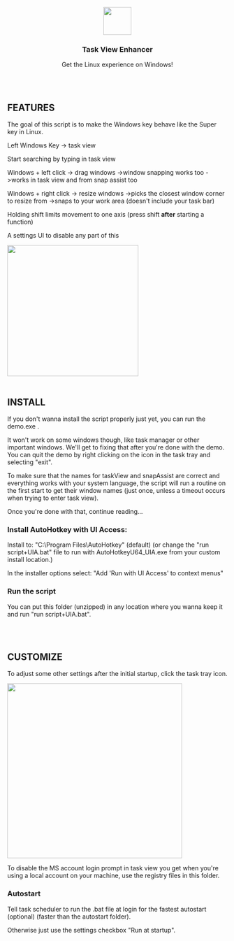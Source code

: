 <p align="center">
  <img src="https://raw.githubusercontent.com/tilse/task-view-enhancer/v1.1.3/icons/tray.ico" height="64">
  <h3 align="center">Task View Enhancer</h3>
  <p align="center">Get the Linux experience on Windows!<p>
</p>

<br>
<br>

## FEATURES

The goal of this script is to make the Windows key behave like the Super key in Linux.

Left Windows Key -> task view

Start searching by typing in task view

Windows + left click -> drag windows 
->window snapping works too
->works in task view and from snap assist too

Windows + right click -> resize windows
->picks the closest window corner to resize from
->snaps to your work area (doesn't include your task bar)

Holding shift limits movement to one axis (press shift **after** starting a function)

A settings UI to disable any part of this

<img src="https://user-images.githubusercontent.com/59397795/195693644-a84f8769-3b32-4df2-aad2-bcb648672495.gif" height="300">

<br>
<br>

## INSTALL

If you don't wanna install the script properly just yet, you can run the demo.exe .

It won't work on some windows though, like task manager or other important windows.
We'll get to fixing that after you're done with the demo.
You can quit the demo by right clicking on the icon in the task tray and selecting "exit".

To make sure that the names for taskView and snapAssist are correct and everything 
works with your system language, the script will run a routine on the first start to
get their window names (just once, unless a timeout occurs when trying to enter 
task view).

Once you're done with that, continue reading...


<h3>Install AutoHotkey with UI Access:</h3>

Install to: "C:\Program Files\AutoHotkey" (default)
(or change the "run script+UIA.bat" file to run with AutoHotkeyU64_UIA.exe
from your custom install location.)

In the installer options select:
"Add 'Run with UI Access' to context menus"


<h3>Run the script</h3>

You can put this folder (unzipped) in any location where you wanna keep it and run "run script+UIA.bat".

<br>
<br>

## CUSTOMIZE

To adjust some other settings after the initial startup, click the task tray icon.

<img src="https://user-images.githubusercontent.com/59397795/195991415-42479301-31f9-4c64-9946-011c490ec470.png" height="400">

To disable the MS account login prompt in task view you get when you're using a 
local account on your machine, use the registry files in this folder.


<h3>Autostart</h3>

Tell task scheduler to run the .bat file at login for the fastest autostart (optional)
(faster than the autostart folder).

Otherwise just use the settings checkbox "Run at startup".

<br>
